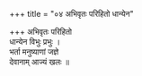 +++
title = "०४ अभिवृतः परिहितो धान्येन"

+++
अभिवृतः परिहितो  
धान्येन विभुः प्रभुः ।  
भर्ता मनुष्याणां जज्ञे  
देवानाम् आज्यं खलः ॥